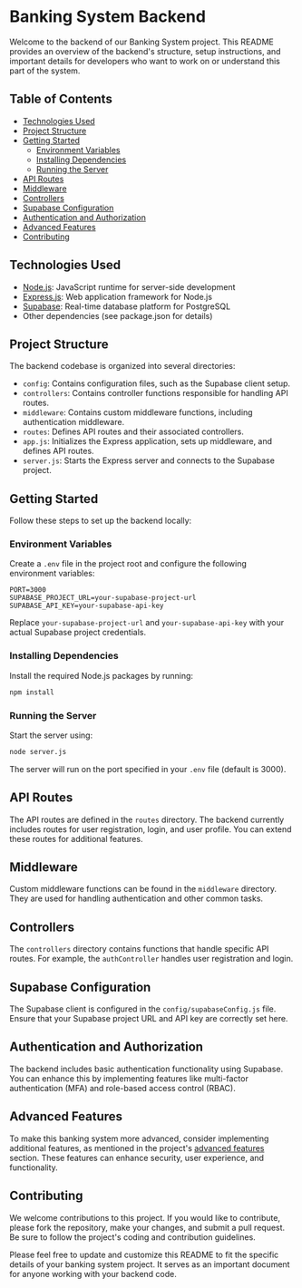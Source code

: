 # Banking System Backend

Welcome to the backend of our Banking System project. This README provides an overview of the backend's structure, setup instructions, and important details for developers who want to work on or understand this part of the system.

## Table of Contents

- [Technologies Used](#technologies-used)
- [Project Structure](#project-structure)
- [Getting Started](#getting-started)
  - [Environment Variables](#environment-variables)
  - [Installing Dependencies](#installing-dependencies)
  - [Running the Server](#running-the-server)
- [API Routes](#api-routes)
- [Middleware](#middleware)
- [Controllers](#controllers)
- [Supabase Configuration](#supabase-configuration)
- [Authentication and Authorization](#authentication-and-authorization)
- [Advanced Features](#advanced-features)
- [Contributing](#contributing)

## Technologies Used

- [Node.js](https://nodejs.org/): JavaScript runtime for server-side development
- [Express.js](https://expressjs.com/): Web application framework for Node.js
- [Supabase](https://supabase.io/): Real-time database platform for PostgreSQL
- Other dependencies (see package.json for details)

## Project Structure

The backend codebase is organized into several directories:

- `config`: Contains configuration files, such as the Supabase client setup.
- `controllers`: Contains controller functions responsible for handling API routes.
- `middleware`: Contains custom middleware functions, including authentication middleware.
- `routes`: Defines API routes and their associated controllers.
- `app.js`: Initializes the Express application, sets up middleware, and defines API routes.
- `server.js`: Starts the Express server and connects to the Supabase project.

## Getting Started

Follow these steps to set up the backend locally:

### Environment Variables

Create a `.env` file in the project root and configure the following environment variables:

```plaintext
PORT=3000
SUPABASE_PROJECT_URL=your-supabase-project-url
SUPABASE_API_KEY=your-supabase-api-key
```

Replace `your-supabase-project-url` and `your-supabase-api-key` with your actual Supabase project credentials.

### Installing Dependencies

Install the required Node.js packages by running:

```bash
npm install
```

### Running the Server

Start the server using:

```bash
node server.js
```

The server will run on the port specified in your `.env` file (default is 3000).

## API Routes

The API routes are defined in the `routes` directory. The backend currently includes routes for user registration, login, and user profile. You can extend these routes for additional features.

## Middleware

Custom middleware functions can be found in the `middleware` directory. They are used for handling authentication and other common tasks.

## Controllers

The `controllers` directory contains functions that handle specific API routes. For example, the `authController` handles user registration and login.

## Supabase Configuration

The Supabase client is configured in the `config/supabaseConfig.js` file. Ensure that your Supabase project URL and API key are correctly set here.

## Authentication and Authorization

The backend includes basic authentication functionality using Supabase. You can enhance this by implementing features like multi-factor authentication (MFA) and role-based access control (RBAC).

## Advanced Features

To make this banking system more advanced, consider implementing additional features, as mentioned in the project's [advanced features](#advanced-features) section. These features can enhance security, user experience, and functionality.

## Contributing

We welcome contributions to this project. If you would like to contribute, please fork the repository, make your changes, and submit a pull request. Be sure to follow the project's coding and contribution guidelines.

Please feel free to update and customize this README to fit the specific details of your banking system project. It serves as an important document for anyone working with your backend code.
